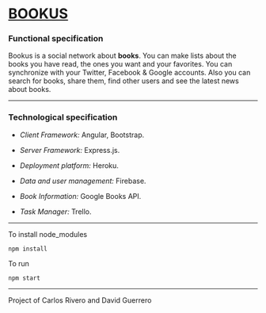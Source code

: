 [BOOKUS](https://bookus.herokuapp.com)
===================

### Functional specification

Bookus is a social network about **books**. You can make lists about the books you have read, the ones you want and your favorites. You can synchronize with your Twitter, Facebook & Google accounts. Also you can search for books, share them, find other users and see the latest news about books.

----------

### Technological specification

- *Client Framework:* Angular, Bootstrap.

- *Server Framework:* Express.js.

- *Deployment platform:* Heroku.

- *Data and user management:* Firebase.

- *Book Information:* Google Books API.

- *Task Manager:* Trello.

----------

To install node_modules

    npm install
To run

    npm start

----------

Project of Carlos Rivero and David Guerrero
